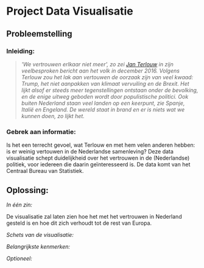 # Project Data Visualisatie

## Probleemstelling

 ### Inleiding:

>*'We vertrouwen erlkaar niet meer', zo zei [Jan Terlouw](https://nos.nl/video/2146366-de-toespraak-van-jan-terlouw-bij-dwdd.html) in zijn veelbesproken bericht aan het volk in december 2016. Volgens Terlouw zou het lak aan vertouwen de oorzaak zijn van veel kwaad: Trump, het niet aanpakken van klimaat vervuiling en de Brexit. Het lijkt alsof er steeds meer tegenstellingen ontstaan onder de bevolking, en de enige uitweg geboden wordt door populistische politici. Ook buiten Nederland staan veel landen op een keerpunt, zie Spanje, Italië en Engeland. De wereld staat in brand en er is niets wat we kunnen doen, zo lijkt het.*

### Gebrek aan informatie:

Is het een terrecht gevoel, wat Terlouw en met hem velen anderen hebben: is er weinig vertouwen in de Nederlandse samenleving? Deze data visualisatie schept duidelijkheid over het vertrouwen in de (Nederlandse) politiek, voor iedereen die daarin geïnteresseerd is. De data komt van het Centraal Bureau van Statistiek.

## Oplossing:

*In één zin:*

De visualisatie zal laten zien hoe het met het vertrouwen in Nederland gesteld is en hoe dit zich verhoudt tot de rest van Europa. 

*Schets van de visualisatie:*

*Belangrijkste kenmerken:*

*Optioneel:*


